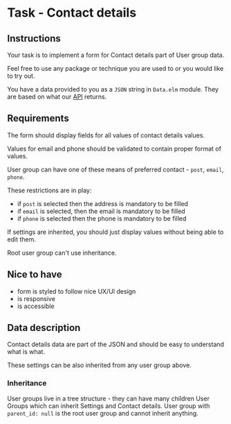 # Task - Contact details 

## Instructions

Your task is to implement a form for Contact details part of User group data.

Feel free to use any package or technique you are used to or you would like to try out.

You have a data provided to you as a `JSON` string in `Data.elm` module. They are based on what our [API](https://apidocs.scrive.com/#view-user-group) returns.

## Requirements

The form should display fields for all values of contact details values.

Values for email and phone should be validated to contain proper format of values.

User group can have one of these means of preferred contact - `post`, `email`, `phone`. 

These restrictions are in play:
  - if `post` is selected then the address is mandatory to be filled
  - if `email` is selected, then the email is mandatory to be filled
  - if `phone` is selected then the phone is mandatory to be filled

If settings are inherited, you should just display values without being able to edit them.

Root user group can't use inheritance.

## Nice to have

- form is styled to follow nice UX/UI design
- is responsive
- is accessible

## Data description

Contact details data are part of the JSON and should be easy to understand what is what.

These settings can be also inherited from any user group above.

### Inheritance

User groups live in a tree structure - they can have many children User Groups which can inherit Settings and Contact details. 
User group with `parent_id: null` is the root user group and cannot inherit anything.



